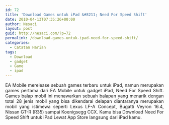 ```yaml
---
id: 72
title: 'Download Games untuk iPad &#8211; Need For Speed Shift'
date: 2010-04-13T07:35:26+00:00
author: Nesaci
layout: post
guid: http://nesaci.com/?p=72
permalink: /download-games-untuk-ipad-need-for-speed-shift/
categories:
  - Catatan Harian
tags:
  - Download
  - gadget
  - Game
  - ipad
---
```

<p style="text-align: justify;">
  EA Mobile merelease sebuah games terbaru untuk iPad, namun merupakan games pertama dari EA Mobile untuk gadget iPad, Need For Speed Shift. Games balap mobil ini menawarkan sebuah balapan yang menarik dengan total 28 jenis mobil yang bisa dikendarai delapan diantaranya merupakan mobil yang istimewa seperti Lexus LF-A Concept, Bugatti Veyron 16.4, Nissan GT-R (R35) sampai Koenigsegg CCX. Kamu bisa Download Need For Speed Shift untuk iPad Lewat App Store langsung dari iPad kamu.
</p>